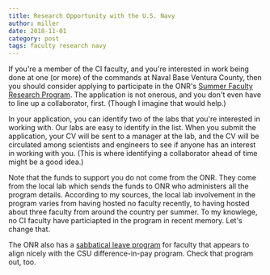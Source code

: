 ```yaml
---
title: Research Opportunity with the U.S. Navy
author: miller
date: 2018-11-01
category: post
tags: faculty research navy
---
```


If you're a member of the CI faculty, and you're interested in work being done at one (or more) of the commands at Naval Base Ventura County, then you should consider applying to participate in the ONR's [Summer Faculty Research Program](summer-faculty-research-program). The application is not onerous, and you don't even have to line up a collaborator, first. (Though I imagine that would help.)

In your application, you can identify two of the labs that you're interested in working with. Our labs are easy to identify in the list. When you submit the application, your CV will be sent to a manager at the lab, and the CV will be circulated among scientists and engineers to see if anyone has an interest in working with you. (This is where identifying a collaborator ahead of time might be a good idea.)

Note that the funds to support you do not come from the ONR. They come from the local lab which sends the funds to ONR who administers all the program details. According to my sources, the local lab involvement in the program varies from having hosted no faculty recently, to having hosted about three faculty from around the country per summer. To my knowlege, no CI faculty have particiapted in the program in recent memory. Let's change that.

The ONR also has a [sabbatical leave program](https://www.onr.navy.mil/en/Education-Outreach/faculty/sabbatical-leave-program) for faculty that appears to align nicely with the CSU difference-in-pay program. Check that program out, too.
